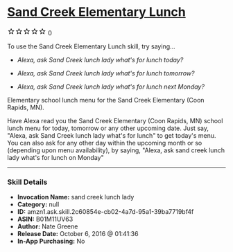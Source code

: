 # [Sand Creek Elementary Lunch](http://alexa.amazon.com/#skills/amzn1.ask.skill.2c60854e-cb02-4a7d-95a1-39ba7719bf4f)
![0 stars](../../images/ic_star_border_black_18dp_1x.png)![0 stars](../../images/ic_star_border_black_18dp_1x.png)![0 stars](../../images/ic_star_border_black_18dp_1x.png)![0 stars](../../images/ic_star_border_black_18dp_1x.png)![0 stars](../../images/ic_star_border_black_18dp_1x.png) 0

To use the Sand Creek Elementary Lunch skill, try saying...

* *Alexa, ask Sand Creek lunch lady what's for lunch today?*

* *Alexa, ask Sand Creek lunch lady what's for lunch tomorrow?*

* *Alexa, ask Sand Creek lunch lady what's for lunch next Monday?*

Elementary school lunch menu for the Sand Creek Elementary (Coon Rapids, MN).

Have Alexa read you the Sand Creek Elementary (Coon Rapids, MN) school lunch menu for today, tomorrow or any other upcoming date. Just say, "Alexa, ask Sand Creek lunch lady what's for lunch" to get today's menu. You can also ask for any other day within the upcoming month or so (depending upon menu availability), by saying, "Alexa, ask sand creek lunch lady what's for lunch on Monday"

***

### Skill Details

* **Invocation Name:** sand creek lunch lady
* **Category:** null
* **ID:** amzn1.ask.skill.2c60854e-cb02-4a7d-95a1-39ba7719bf4f
* **ASIN:** B01M11UV63
* **Author:** Nate Greene
* **Release Date:** October 6, 2016 @ 01:41:36
* **In-App Purchasing:** No
